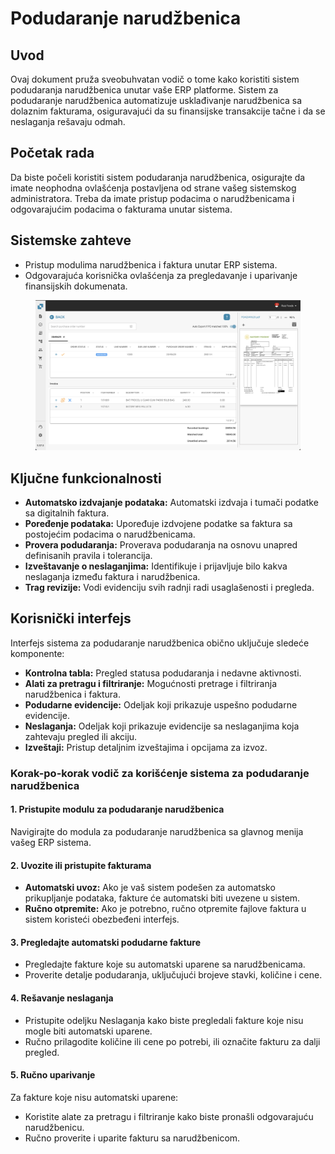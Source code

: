 # Podudaranje narudžbenica

## Uvod

Ovaj dokument pruža sveobuhvatan vodič o tome kako koristiti sistem podudaranja narudžbenica unutar vaše ERP platforme. Sistem za podudaranje narudžbenica automatizuje usklađivanje narudžbenica sa dolaznim fakturama, osiguravajući da su finansijske transakcije tačne i da se neslaganja rešavaju odmah.

## Početak rada

Da biste počeli koristiti sistem podudaranja narudžbenica, osigurajte da imate neophodna ovlašćenja postavljena od strane vašeg sistemskog administratora. Treba da imate pristup podacima o narudžbenicama i odgovarajućim podacima o fakturama unutar sistema.

## Sistemske zahteve

* Pristup modulima narudžbenica i faktura unutar ERP sistema.
* Odgovarajuća korisnička ovlašćenja za pregledavanje i uparivanje finansijskih dokumenata.

<figure><img src="../../.gitbook/assets/Bildschirmfoto 2024-05-10 um 23.08.00.png" alt=""><figcaption></figcaption></figure>

## Ključne funkcionalnosti

* **Automatsko izdvajanje podataka:** Automatski izdvaja i tumači podatke sa digitalnih faktura.
* **Poređenje podataka:** Upoređuje izdvojene podatke sa faktura sa postojećim podacima o narudžbenicama.
* **Provera podudaranja:** Proverava podudaranja na osnovu unapred definisanih pravila i tolerancija.
* **Izveštavanje o neslaganjima:** Identifikuje i prijavljuje bilo kakva neslaganja između faktura i narudžbenica.
* **Trag revizije:** Vodi evidenciju svih radnji radi usaglašenosti i pregleda.

## Korisnički interfejs

Interfejs sistema za podudaranje narudžbenica obično uključuje sledeće komponente:

* **Kontrolna tabla:** Pregled statusa podudaranja i nedavne aktivnosti.
* **Alati za pretragu i filtriranje:** Mogućnosti pretrage i filtriranja narudžbenica i faktura.
* **Podudarne evidencije:** Odeljak koji prikazuje uspešno podudarne evidencije.
* **Neslaganja:** Odeljak koji prikazuje evidencije sa neslaganjima koja zahtevaju pregled ili akciju.
* **Izveštaji:** Pristup detaljnim izveštajima i opcijama za izvoz.

### Korak-po-korak vodič za korišćenje sistema za podudaranje narudžbenica

#### 1. Pristupite modulu za podudaranje narudžbenica

Navigirajte do modula za podudaranje narudžbenica sa glavnog menija vašeg ERP sistema.

#### 2. Uvozite ili pristupite fakturama

* **Automatski uvoz:** Ako je vaš sistem podešen za automatsko prikupljanje podataka, fakture će automatski biti uvezene u sistem.
* **Ručno otpremite:** Ako je potrebno, ručno otpremite fajlove faktura u sistem koristeći obezbeđeni interfejs.

#### 3. Pregledajte automatski podudarne fakture

* Pregledajte fakture koje su automatski uparene sa narudžbenicama.
* Proverite detalje podudaranja, uključujući brojeve stavki, količine i cene.

#### 4. Rešavanje neslaganja

* Pristupite odeljku Neslaganja kako biste pregledali fakture koje nisu mogle biti automatski uparene.
* Ručno prilagodite količine ili cene po potrebi, ili označite fakturu za dalji pregled.

#### 5. Ručno uparivanje

Za fakture koje nisu automatski uparene:

* Koristite alate za pretragu i filtriranje kako biste pronašli odgovarajuću narudžbenicu.
* Ručno proverite i uparite fakturu sa narudžbenicom.
